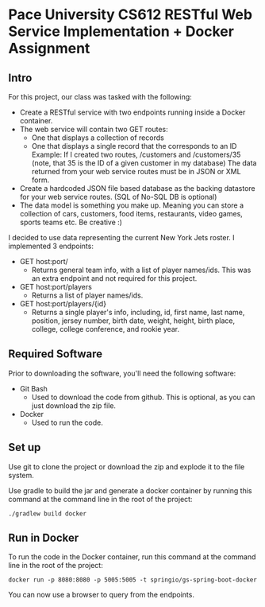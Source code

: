 # Pace University CS612 RESTful Web Service Implementation + Docker Assignment

## Intro

For this project, our class was tasked with the following:
* Create a RESTful service with two endpoints running inside a Docker container.
* The web service will contain two GET routes:
  * One that displays a collection of records
  * One that displays a single record that the corresponds to an ID
    Example: If I created two routes, /customers and /customers/35 (note, that 35 is the ID of a given customer in my database)
    The data returned from your web service routes must be in JSON or XML form.
* Create a hardcoded JSON file based database as the backing datastore for your web service routes. (SQL of No-SQL DB is optional)
* The data model is something you make up. Meaning you can store a collection of cars, customers, food items, restaurants, video games, sports teams etc. Be creative :)

I decided to use data representing the current New York Jets roster. I implemented 3 endpoints:
* GET host:port/
  * Returns general team info, with a list of player names/ids. This was an extra endpoint and not required for this project.
* GET host:port/players
  * Returns a list of player names/ids.
* GET host:port/players/{id}
  * Returns a single player's info, including, id, first name, last name, position, jersey number, birth date, weight, height, birth place, college, college conference, and rookie year.

## Required Software

Prior to downloading the software, you'll need the following software:
* Git Bash 
  * Used to download the code from github. This is optional, as you can just download the zip file. 
* Docker
  * Used to run the code. 

## Set up

Use git to clone the project or download the zip and explode it to the file system.

Use gradle to build the jar and generate a docker container by running this command at the command line in the root of the project:
```
./gradlew build docker
```

## Run in Docker

To run the code in the Docker container, run this command at the command line in the root of the project:
```
docker run -p 8080:8080 -p 5005:5005 -t springio/gs-spring-boot-docker
```

You can now  use a browser to query from the endpoints.